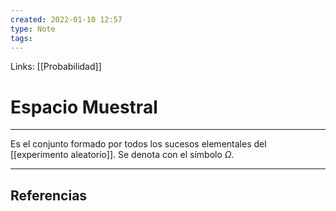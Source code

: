```yaml
---
created: 2022-01-10 12:57
type: Note
tags:
---
```


Links: [[Probabilidad]]

# Espacio Muestral
---

Es el conjunto formado por todos los sucesos elementales del [[experimento aleatorio]]. Se denota con el símbolo $\Omega$.

---

## Referencias